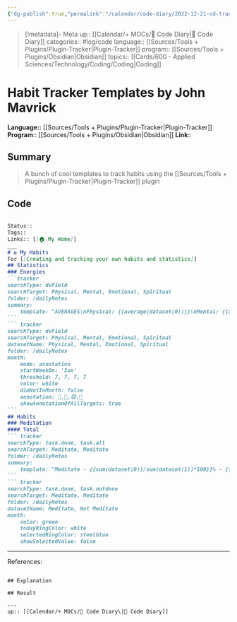 ```yaml
---
{"dg-publish":true,"permalink":"/calendar/code-diary/2022-12-21-cd-tracker-habit-tracker-templates-by-john-mavrick/","title":"Habit Tracker Templates by John Mavrick"}
---
```


> [!metadata]- Meta
> up:: [[Calendar/+ MOCs/🧪 Code Diary\|🧪 Code Diary]]
> categories:: #log/code 
> language:: [[Sources/Tools + Plugins/Plugin-Tracker\|Plugin-Tracker]]
> program:: [[Sources/Tools + Plugins/Obsidian\|Obsidian]]
> topics:: [[Cards/600 - Applied Sciences/Technology/Coding/Coding\|Coding]]


# Habit Tracker Templates by John Mavrick
**Language::**  [[Sources/Tools + Plugins/Plugin-Tracker\|Plugin-Tracker]]
**Program**:: [[Sources/Tools + Plugins/Obsidian\|Obsidian]]
**Link**::

## Summary
> A bunch of cool templates to track habits using the [[Sources/Tools + Plugins/Plugin-Tracker\|Plugin-Tracker]] plugin

## Code

````Markdown

Status:: 
Tags:: 
Links:: [[🏠 My Home]]
___
# ♻️ My Habits
For [[Creating and tracking your own habits and statistics]]
## Statistics
### Energies
```tracker
searchType: dvField
searchTarget: Physical, Mental, Emotional, Spiritual
folder: /dailyNotes
summary:
    template: "AVERAGES\nPhysical: {{average(dataset(0))}}\nMental: {{average(dataset(1))}}\nEmotional: {{average(dataset(2))}}\nSpiritual: {{average(dataset(3))}}\n"
```
``` tracker
searchType: dvField
searchTarget: Physical, Mental, Emotional, Spiritual
datasetName: Physical, Mental, Emotional, Spiritual
folder: /dailyNotes
month:
    mode: annotation
    startWeekOn: 'Sun'
    threshold: 7, 7, 7, 7
    color: white
    dimNotInMonth: false
    annotation: 💪,🧠,😊,🙏
    showAnnotationOfAllTargets: true
```
## Habits
### Meditation
#### Total
``` tracker
searchType: task.done, task.all
searchTarget: Meditate, Meditate
folder: /dailyNotes
summary:
    template: "Meditate - {{sum(dataset(0))/sum(dataset(1))*100}}% - {{sum(dataset(0))}}/{{sum(dataset(1))}} Days Completed"
```
``` tracker
searchType: task.done, task.notdone
searchTarget: Meditate, Meditate
folder: /dailyNotes
datasetName: Meditate, Not Meditate
month:
    color: green
    todayRingColor: white
    selectedRingColor: steelblue
    showSelectedValue: false
````

___
References:


```

## Explanation

## Result

---
up:: [[Calendar/+ MOCs/🧪 Code Diary\|🧪 Code Diary]]
